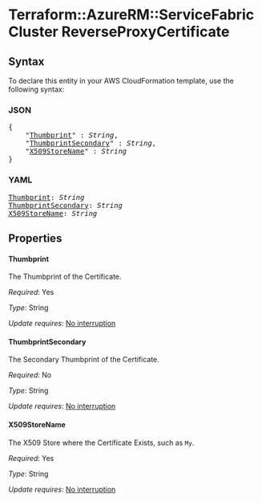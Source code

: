 # Terraform::AzureRM::ServiceFabricCluster ReverseProxyCertificate

## Syntax

To declare this entity in your AWS CloudFormation template, use the following syntax:

### JSON

<pre>
{
    "<a href="#thumbprint" title="Thumbprint">Thumbprint</a>" : <i>String</i>,
    "<a href="#thumbprintsecondary" title="ThumbprintSecondary">ThumbprintSecondary</a>" : <i>String</i>,
    "<a href="#x509storename" title="X509StoreName">X509StoreName</a>" : <i>String</i>
}
</pre>

### YAML

<pre>
<a href="#thumbprint" title="Thumbprint">Thumbprint</a>: <i>String</i>
<a href="#thumbprintsecondary" title="ThumbprintSecondary">ThumbprintSecondary</a>: <i>String</i>
<a href="#x509storename" title="X509StoreName">X509StoreName</a>: <i>String</i>
</pre>

## Properties

#### Thumbprint

The Thumbprint of the Certificate.

_Required_: Yes

_Type_: String

_Update requires_: [No interruption](https://docs.aws.amazon.com/AWSCloudFormation/latest/UserGuide/using-cfn-updating-stacks-update-behaviors.html#update-no-interrupt)

#### ThumbprintSecondary

The Secondary Thumbprint of the Certificate.

_Required_: No

_Type_: String

_Update requires_: [No interruption](https://docs.aws.amazon.com/AWSCloudFormation/latest/UserGuide/using-cfn-updating-stacks-update-behaviors.html#update-no-interrupt)

#### X509StoreName

The X509 Store where the Certificate Exists, such as `My`.

_Required_: Yes

_Type_: String

_Update requires_: [No interruption](https://docs.aws.amazon.com/AWSCloudFormation/latest/UserGuide/using-cfn-updating-stacks-update-behaviors.html#update-no-interrupt)

